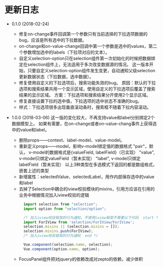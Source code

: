 # 更新日志

* 0.1.0  (2018-02-24)
  * 修复on-change事件回调第一个参数只有当前选择的下拉选项数据的bug，应该是所有选中的下拉数据。
  * on-change和on-value-change回调中第一个参数是选中的values，第二个参数增加选中的labels（下拉项对应的文本）。
  * 自定义selection-option只在selection组件第一次初始化的时候把数据绑定在selection组件上，无法适用于多次改变数据源的情况。
    这一版本开始，只要自定义selection-option组件发生变更，自动通知父级selection更新数据状态（下拉数据，选中数据）。
  * 修复使用自定义的下拉选项后，搜索功能失效的bug。
    原因：默认的下拉选项和搜索结果共用一个显示区域，使用自定义的下拉选项后覆盖了搜索结果的显示区域。
    方案：下拉选项和搜索结果分开使用2个显示区域。
  * 修复直接设置下拉的选中值，下拉选项的选中状态不准确的bug。
  * 样式：下拉选项很多出现垂直滚动条时，搜索框不随着下拉内容滚动。

* 1.0.0  (2018-03-06)
  这一版的变化较大，不再支持value和label分别绑定2个数据模型上。
  如果有需要，在on-change或者on-value-chang事件上获得选中的value和label。
  * 删除props——context、label-model、value-model。
  * 重新定义props——model，影响v-model绑定值的数据格式
    "pair"，默认， v-model的数据格式是{valueField, labelField}（已实现）
    "value", v-model只绑定valueField（暂未实现）
    "label", v-model只绑定labelField（暂未实现）
    以上3种类型在多选模式下返回的都是数组格式，嵌套上述的类型
  * 新增属性：selectedValue、selectedLabel，用作内部保存选中的value和label
  * 去掉了Selection中耦合的iview校验模块的mixins，引用方应该在引用的业务中根据情况加入iview校验的逻辑
    ````javascript
      import selection from "selection";
      import option from "selection/option";

      /* 加入iview校验框架的行为通知，不使用iview框架不需要以下代码  start */
      import ForIView from 'selection/ForIView/ForIView';
      selection.mixins || (selection.mixins = []);
      selection.mixins.push(ForIView);
      /* 加入iview校验框架的行为通知  end */

      Vue.component(selection.name, selection);
      Vue.component(option.name, option);
    ````
  * FocusPanel组件把对jquery的依赖改成对zepto的依赖，减少体积

